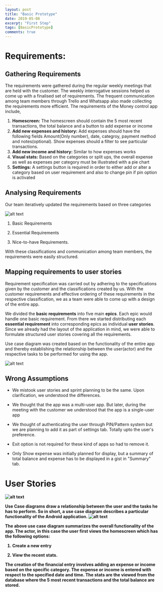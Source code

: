 ```yaml
---
layout: post
title: "Basic Prototype"
date: 2019-05-08
excerpt: "First Step"
tags: [BasicPrototype]
comments: true
---
```


<h1><b>Requirements:</b></h1>

<h2><b>Gathering Requirements</b></h2>

The requirements were gathered during the regular weekly meetings that are held with the customer. The weekly interrogative sessions helped us come up with a finalised set of requirements. The frequent communication among team members through Trello and Whatsapp also made collecting the requirements more efficient. The requirements of the Money control app include, 

1. <b>Homescreen:</b> The homescreen should contain the 5 most recent transactions, the total balance and a button to add expense or income
2. <b>Add new expenses and history:</b> Add expenses should have the following fields Amount(Only number), date, categroy, payment method and notes(optional). Show expenses should a filter to see particular transactions. 
3. <b>Add new income and history: </b>Similar to how expenses works  
4. <b>Visual stats:</b> Based on the categories or split ups, the overall expense as well as expenses per category must be illustrated with a pie chart
5. <b>Settings:</b> A settings button is required in order to either add or alter a category based on user requirement and also to change pin if pin option is activated 

<h2><b>Analysing Requirements </b></h2>
Our team iteratively updated the requirements based on three categories

![alt text](https://live.staticflickr.com/65535/32882269937_f243e0a4c7_o_d.png)

1. Basic Requirements

2. Essential Requirements

3. Nice-to-have Requirements.

With these classifications and communication among team members, the requirements were easily structured.

<h2><b>Mapping requirements to user stories</b></h2>

Requirement specification was carried out by adhering to the specifications given by the customer and the classifications created by us. With the customer requirements and effective ordering of these requirements in the respective classification, we as a team were able to come up with a design of the entire app.

We divided the <b>basic requirements</b> into five main <b>epics</b>. Each epic would handle one basic requirement. From there we started distributing each <b>essential requirement</b> into corresponding epics as individual <b>user stories</b>. Since we already had the layout of the application in mind, we were able to formulate  structured user stories covering all the requirements. 

Use case diagram was created based on the functionality of the entire app and thereby establishing the relationship between the user(actor) and the respective tasks to be performed for using the app.

![alt text](https://live.staticflickr.com/65535/47766134651_ebec2fd96e_o_d.png)

<h2><b>Wrong Assumptions</b></h2>

* We mistook user stories and sprint planning to be the same. Upon clarification, we understood the differences.

* We thought that the app was a multi-user app. But later, during the meeting with the customer we understood that the app is a single-user app

* We thought of authenticating the user through PIN/Pattern system but we are planning to add it as part of settings tab.
Totally upto the user's preference.

* Exit option is not required for these kind of apps so had to remove it.

* Only Show expense was initially planned for display, but a summary of total balance and expense has to be displayed in a gist in "Summary" tab.

<h1><b>User Stories</i></h1>

![alt text](https://live.staticflickr.com/65535/32882809907_f690cd58f1_o_d.png)

Use <b>Case diagrams </b> draw a relationship between the user and the tasks he has to perform. So in short, a use case diagram describes a particular functionality of the Android application.
![alt text](https://live.staticflickr.com/65535/47766134881_eef4db00aa_o_d.png)

The above use case diagram summarizes the overall  functionality of the app. The actor, in this case the user first views the homescreen which has the following options:
1. Create a new entry

2. View the recent stats.

The creation of the financial entry involves adding an expense or income based on the specific category. The expense or income is entered with respect to the specified date and time.
The stats are the viewed from the database where the 5 most recent transactions and the total balance are stored.

<!--<h1> Working video </h1>
![alt text](https://www.flickr.com/video_download.gne?id=32822689097)
<h1>App downloadable link </h1>-->










